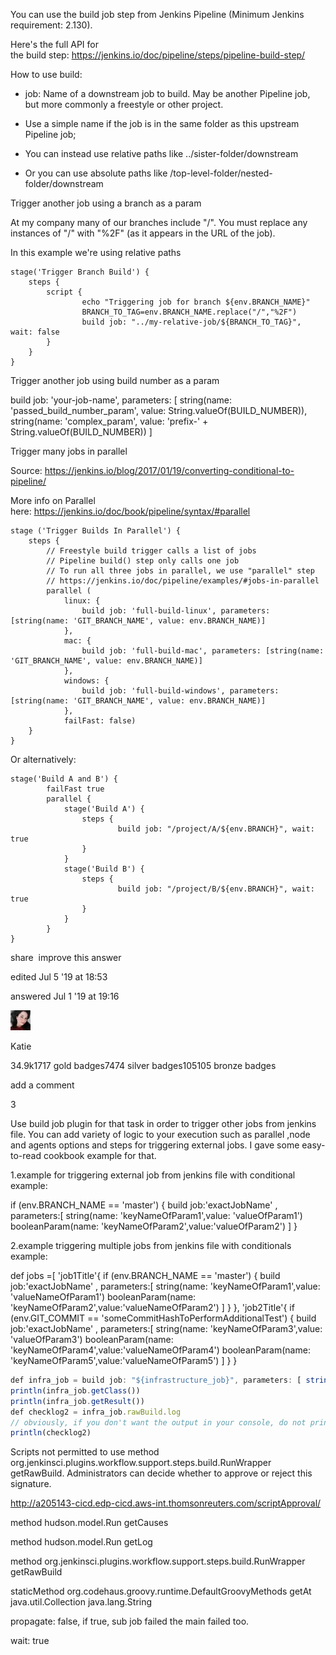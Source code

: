 You can use the build job step from Jenkins Pipeline (Minimum Jenkins requirement: 2.130).

Here's the full API for the build step: https://jenkins.io/doc/pipeline/steps/pipeline-build-step/

How to use build:

- job: Name of a downstream job to build. May be another Pipeline job, but more commonly a freestyle or other project.

- Use a simple name if the job is in the same folder as this upstream Pipeline job;

- You can instead use relative paths like ../sister-folder/downstream

- Or you can use absolute paths like /top-level-folder/nested-folder/downstream

Trigger another job using a branch as a param

At my company many of our branches include "/". You must replace any instances of "/" with "%2F" (as it appears in the URL of the job).

In this example we're using relative paths

    stage('Trigger Branch Build') {
        steps {
            script {
                    echo "Triggering job for branch ${env.BRANCH_NAME}"
                    BRANCH_TO_TAG=env.BRANCH_NAME.replace("/","%2F")
                    build job: "../my-relative-job/${BRANCH_TO_TAG}", wait: false
            }
        }
    }


Trigger another job using build number as a param

build job: 'your-job-name', 
    parameters: [
        string(name: 'passed_build_number_param', value: String.valueOf(BUILD_NUMBER)),
        string(name: 'complex_param', value: 'prefix-' + String.valueOf(BUILD_NUMBER))
    ]


Trigger many jobs in parallel

Source: https://jenkins.io/blog/2017/01/19/converting-conditional-to-pipeline/

More info on Parallel here: https://jenkins.io/doc/book/pipeline/syntax/#parallel

    stage ('Trigger Builds In Parallel') {
        steps {
            // Freestyle build trigger calls a list of jobs
            // Pipeline build() step only calls one job
            // To run all three jobs in parallel, we use "parallel" step
            // https://jenkins.io/doc/pipeline/examples/#jobs-in-parallel
            parallel (
                linux: {
                    build job: 'full-build-linux', parameters: [string(name: 'GIT_BRANCH_NAME', value: env.BRANCH_NAME)]
                },
                mac: {
                    build job: 'full-build-mac', parameters: [string(name: 'GIT_BRANCH_NAME', value: env.BRANCH_NAME)]
                },
                windows: {
                    build job: 'full-build-windows', parameters: [string(name: 'GIT_BRANCH_NAME', value: env.BRANCH_NAME)]
                },
                failFast: false)
        }
    }


Or alternatively:

    stage('Build A and B') {
            failFast true
            parallel {
                stage('Build A') {
                    steps {
                            build job: "/project/A/${env.BRANCH}", wait: true
                    }
                }
                stage('Build B') {
                    steps {
                            build job: "/project/B/${env.BRANCH}", wait: true
                    }
                }
            }
    }


share  improve this answer   

edited Jul 5 '19 at 18:53

answered Jul 1 '19 at 19:16

![](images/10DC8CAE4625420EB37E379E3C9293B289d25c651c3.jpeg)

Katie

34.9k1717 gold badges7474 silver badges105105 bronze badges

add a comment

3

Use build job plugin for that task in order to trigger other jobs from jenkins file. You can add variety of logic to your execution such as parallel ,node and agents options and steps for triggering external jobs. I gave some easy-to-read cookbook example for that.

1.example for triggering external job from jenkins file with conditional example:

if (env.BRANCH_NAME == 'master') {
  build job:'exactJobName' , parameters:[
    string(name: 'keyNameOfParam1',value: 'valueOfParam1')
    booleanParam(name: 'keyNameOfParam2',value:'valueOfParam2')
 ]
}


2.example triggering multiple jobs from jenkins file with conditionals example:

 def jobs =[
    'job1Title'{
    if (env.BRANCH_NAME == 'master') {
      build job:'exactJobName' , parameters:[
        string(name: 'keyNameOfParam1',value: 'valueNameOfParam1')
        booleanParam(name: 'keyNameOfParam2',value:'valueNameOfParam2')
     ]
    }
},
    'job2Title'{
    if (env.GIT_COMMIT == 'someCommitHashToPerformAdditionalTest') {
      build job:'exactJobName' , parameters:[
        string(name: 'keyNameOfParam3',value: 'valueOfParam3')
        booleanParam(name: 'keyNameOfParam4',value:'valueNameOfParam4')
        booleanParam(name: 'keyNameOfParam5',value:'valueNameOfParam5')
     ]
    }
}





```javascript
def infra_job = build job: "${infrastructure_job}", parameters: [ string(name: 'ReleaseVersion', value:"${infrastructure_version}"), string(name:'Environment', value: "${environment}"), string(name: 'Region', value:"${region}"), booleanParam(name: 'DryRun', value:'true'),]
println(infra_job.getClass())
println(infra_job.getResult())
def checklog2 = infra_job.rawBuild.log
// obviously, if you don't want the output in your console, do not println
println(checklog2)
```



Scripts not permitted to use method org.jenkinsci.plugins.workflow.support.steps.build.RunWrapper getRawBuild. Administrators can decide whether to approve or reject this signature.





http://a205143-cicd.edp-cicd.aws-int.thomsonreuters.com/scriptApproval/



method hudson.model.Run getCauses

method hudson.model.Run getLog

method org.jenkinsci.plugins.workflow.support.steps.build.RunWrapper getRawBuild

staticMethod org.codehaus.groovy.runtime.DefaultGroovyMethods getAt java.util.Collection java.lang.String





propagate: false, if true, sub job failed the main failed too.

 wait: true



